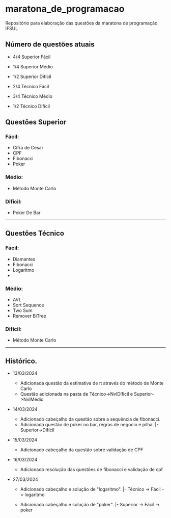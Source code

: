 # maratona_de_programacao

Repositório para elaboração das questões da maratona de programação IFSUL

## Número de questões atuais

- 4/4 Superior Fácil
- 1/4 Superior Médio
- 1/2 Superior Difícil

- 2/4 Técnico Fácil
- 3/4 Técnico Médio
- 1/2 Técnico Difícil

## Questões Superior
### Fácil:
  - Cifra de Cesar
  - CPF
  - Fibonacci
  - Poker

### Médio:
  - Método Monte Carlo

### Difícil:
  - Poker De Bar
---
## Questões Técnico
### Fácil:
  - Diamantes
  - Fibonacci
  - Logaritmo
  - 
### Médio:
  - AVL
  - Sort Sequence
  - Two Sum
  - Remover BiTree
### Difícil:
  - Método Monte Carlo
---

## Histórico.

- 13/03/2024

  - Adicionada questão da estimativa de π através do método de Monte Carlo
  - Questão adicionada na pasta de Técnico->NvlDíficil e Superior->NvlMédio

- 14/03/2024

  - Adicionado cabeçalho da questão sobre a sequência de fibonacci.
  - Adicionada questão de poker no bar, regras de negocio e pilha.
    |- Superior->Difícil

- 15/03/2024
  - Adicionado cabeçalho da questão sobre validação de CPF
- 16/03/2024

  - Adicionado resolução das questões de fibonacci e validação de cpf

- 27/03/2024

  - Adicionado cabeçalho e solução de "logaritmo".
    |- Técnico -> Fácil -> logaritmo

  - Adicionado cabeçalho e solução de "poker".
    |- Superior -> Fácil -> poker
